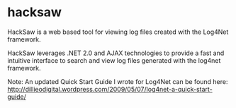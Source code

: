 hacksaw
=======

HackSaw is a web based tool for viewing log files created with the Log4Net framework.

HackSaw leverages .NET 2.0 and AJAX technologies to provide a fast and intuitive interface to search and view log files generated with the log4net framework.

Note: An updated Quick Start Guide I wrote for Log4Net can be found here: http://dillieodigital.wordpress.com/2009/05/07/log4net-a-quick-start-guide/
